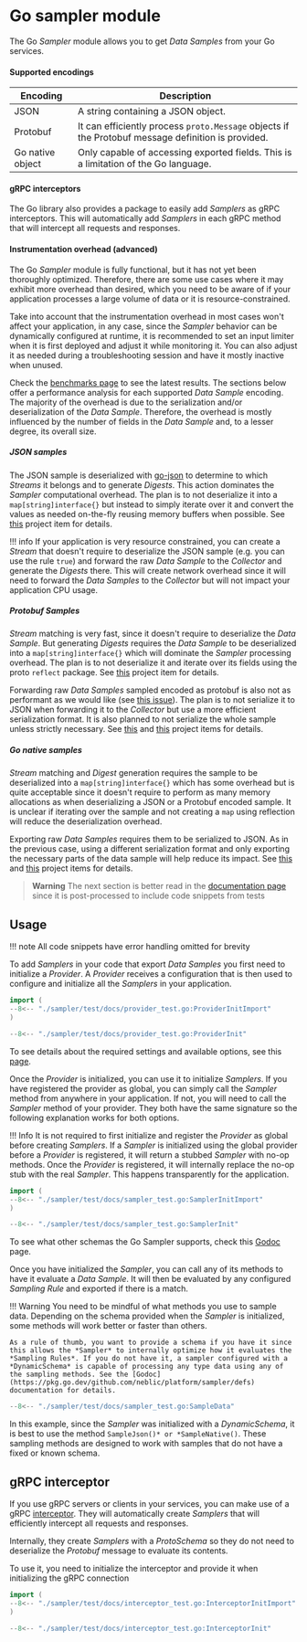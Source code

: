 # Go sampler module

<!--learn-start-->
<!-- ### Go  -->
The Go *Sampler* module allows you to get *Data Samples* from your Go services.

#### Supported encodings

| Encoding          | Description                                                                                        |
|-------------------|----------------------------------------------------------------------------------------------------|
| JSON              | A string containing a JSON object.                                                                 |
| Protobuf          | It can efficiently process `proto.Message` objects if the Protobuf message definition is provided. |
| Go native object  | Only capable of accessing exported fields. This is a limitation of the Go language.                |

#### gRPC interceptors

The Go library also provides a package to easily add *Samplers* as gRPC interceptors. This will automatically add *Samplers* in each gRPC method that will intercept all requests and responses.

#### Instrumentation overhead (advanced)

The Go *Sampler* module is fully functional, but it has not yet been thoroughly optimized. Therefore, there are some use cases where it may exhibit more overhead than desired, which you need to be aware of if your application processes a large volume of data or it is resource-constrained.

Take into account that the instrumentation overhead in most cases won't affect your application, in any case, since the *Sampler* behavior can be dynamically configured at runtime, it is recommended to set an input limiter when it is first deployed and adjust it while monitoring it. You can also adjust it as needed during a troubleshooting session and have it mostly inactive when unused.

Check the [benchmarks page](https://docs.neblic.com/latest/reference/benchmarks/#go-sampler) to see the latest results. The sections below offer a performance analysis for each supported *Data Sample* encoding. The majority of the overhead is due to the serialization and/or deserialization of the *Data Sample*. Therefore, the overhead is mostly influenced by the number of fields in the *Data Sample* and, to a lesser degree, its overall size.

##### JSON samples

The JSON sample is deserialized with [go-json](https://github.com/goccy/go-json) to determine to which *Streams* it belongs and to generate *Digests*. This action dominates the *Sampler* computational overhead. The plan is to not deserialize it into a `map[string]interface{}` but instead to simply iterate over it and convert the values as needed on-the-fly reusing memory buffers when possible. See [this](https://github.com/orgs/neblic/projects/3/views/1?pane=issue&itemId=55387008) project item for details.

!!! info
    If your application is very resource constrained, you can create a *Stream* that doesn't require to deserialize the JSON sample (e.g. you can use the rule `true`) and forward the raw *Data Sample* to the *Collector* and generate the *Digests* there. This will create network overhead since it will need to forward the *Data Samples* to the *Collector* but will not impact your application CPU usage.

##### Protobuf Samples

*Stream* matching is very fast, since it doesn't require to deserialize the *Data Sample*. But generating *Digests* requires the *Data Sample* to be deserialized into a `map[string]interface{}` which will dominate the *Sampler* processing overhead. The plan is to not deserialize it and iterate over its fields using the proto `reflect` package. See [this](https://github.com/orgs/neblic/projects/3/views/1?pane=issue&itemId=55388757) project item for details.

Forwarding raw *Data Samples* sampled encoded as protobuf is also not as performant as we would like (see [this issue](https://github.com/golang/protobuf/issues/1285)). The plan is to not serialize it to JSON when forwarding it to the *Collector* but use a more efficient serialization format. It is also planned to not serialize the whole sample unless strictly necessary. See [this](https://github.com/orgs/neblic/projects/3/views/1?pane=issue&itemId=55389519) and [this](https://github.com/orgs/neblic/projects/3/views/1?pane=issue&itemId=53479138) project items for details.

##### Go native samples

*Stream* matching and *Digest* generation requires the sample to be deserialized into a `map[string]interface{}` which has some overhead but is quite acceptable since it doesn't require to perform as many memory allocations as when deserializing a JSON or a Protobuf encoded sample. It is unclear if iterating over the sample and not creating a `map` using reflection will reduce the deserialization overhead.

Exporting raw *Data Samples* requires them to be serialized to JSON. As in the previous case, using a different serialization format and only exporting the necessary parts of the data sample will help reduce its impact. See [this](https://github.com/orgs/neblic/projects/3/views/1?pane=issue&itemId=55389519) and [this](https://github.com/orgs/neblic/projects/3/views/1?pane=issue&itemId=53479138) project items for details.


<!--learn-end-->

> **Warning**
> The next section is better read in the [documentation page](https://docs.neblic.com/latest/how-to/data-from-go-svc/) since it is post-processed to include code snippets from tests

<!--how-to-start-->
## Usage

!!! note
    All code snippets have error handling omitted for brevity

To add *Samplers* in your code that export *Data Samples* you first need to initialize a *Provider*. A *Provider* receives a configuration that is then used to configure and initialize all the *Samplers* in your application.

``` go
import (
--8<-- "./sampler/test/docs/provider_test.go:ProviderInitImport"
)

--8<-- "./sampler/test/docs/provider_test.go:ProviderInit"
```

To see details about the required settings and available options, see this [page](https://pkg.go.dev/github.com/neblic/platform/sampler#pkg-types).

Once the *Provider* is initialized, you can use it to initialize *Samplers*. If you have registered the provider as global, you can simply call the *Sampler* method from anywhere in your application. If not, you will need to call the *Sampler* method of your provider. They both have the same signature so the following explanation works for both options.

!!! Info
    It is not required to first initialize and register the *Provider* as global before creating *Samplers*. If a *Sampler* is initialized using the global provider before a *Provider* is registered, it will return a stubbed *Sampler* with no-op methods. Once the *Provider* is registered, it will internally replace the no-op stub with the real *Sampler*. This happens transparently for the application.

``` go
import (
--8<-- "./sampler/test/docs/sampler_test.go:SamplerInitImport"
)

--8<-- "./sampler/test/docs/sampler_test.go:SamplerInit"
```

To see what other schemas the Go Sampler supports, check this [Godoc](https://pkg.go.dev) page.

Once you have initialized the *Sampler*, you can call any of its methods to have it evaluate a *Data Sample*. It will then be evaluated by any configured *Sampling Rule* and exported if there is a match.

!!! Warning
    You need to be mindful of what methods you use to sample data. Depending on the schema provided when the *Sampler* is initialized, some methods will work better or faster than others. 
    
    As a rule of thumb, you want to provide a schema if you have it since this allows the *Sampler* to internally optimize how it evaluates the *Sampling Rules*. If you do not have it, a sampler configured with a *DynamicSchema* is capable of processing any type data using any of the sampling methods. See the [Godoc](https://pkg.go.dev/github.com/neblic/platform/sampler/defs) documentation for details.

``` go
--8<-- "./sampler/test/docs/sampler_test.go:SampleData"
```

In this example, since the *Sampler* was initialized with a *DynamicSchema*, it is best to use the method `SampleJson()* or *SampleNative()`. These sampling methods are designed to work with samples that do not have a fixed or known schema.

## gRPC interceptor

If you use gRPC servers or clients in your services, you can make use of a gRPC [interceptor](https://github.com/neblic/platform/tree/main/sampler/instrumentation/google.golang.org/grpc). They will automatically create *Samplers* that will efficiently intercept all requests and responses. 

Internally, they create *Samplers* with a *ProtoSchema* so they do not need to deserialize the *Protobuf* message to evaluate its contents.

To use it, you need to initialize the interceptor and provide it when initializing the gRPC connection

``` go
import (
--8<-- "./sampler/test/docs/interceptor_test.go:InterceptorInitImport"
)

--8<-- "./sampler/test/docs/interceptor_test.go:InterceptorInit"
```
<!--how-to-end-->

<!--ref-start-->
<!-- Godoc page -->
<!--ref-end-->
